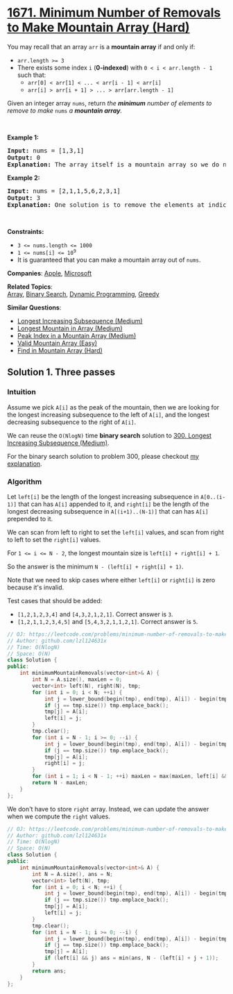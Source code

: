 # [1671. Minimum Number of Removals to Make Mountain Array (Hard)](https://leetcode.com/problems/minimum-number-of-removals-to-make-mountain-array)

<p>You may recall that an array <code>arr</code> is a <strong>mountain array</strong> if and only if:</p>
<ul>
	<li><code>arr.length &gt;= 3</code></li>
	<li>There exists some index <code>i</code> (<strong>0-indexed</strong>) with <code>0 &lt; i &lt; arr.length - 1</code> such that:
	<ul>
		<li><code>arr[0] &lt; arr[1] &lt; ... &lt; arr[i - 1] &lt; arr[i]</code></li>
		<li><code>arr[i] &gt; arr[i + 1] &gt; ... &gt; arr[arr.length - 1]</code></li>
	</ul>
	</li>
</ul>
<p>Given an integer array <code>nums</code>​​​, return <em>the <strong>minimum</strong> number of elements to remove to make </em><code>nums<em>​​​</em></code><em> </em><em>a <strong>mountain array</strong>.</em></p>
<p>&nbsp;</p>
<p><strong class="example">Example 1:</strong></p>
<pre><strong>Input:</strong> nums = [1,3,1]
<strong>Output:</strong> 0
<strong>Explanation:</strong> The array itself is a mountain array so we do not need to remove any elements.
</pre>
<p><strong class="example">Example 2:</strong></p>
<pre><strong>Input:</strong> nums = [2,1,1,5,6,2,3,1]
<strong>Output:</strong> 3
<strong>Explanation:</strong> One solution is to remove the elements at indices 0, 1, and 5, making the array nums = [1,5,6,3,1].
</pre>
<p>&nbsp;</p>
<p><strong>Constraints:</strong></p>
<ul>
	<li><code>3 &lt;= nums.length &lt;= 1000</code></li>
	<li><code>1 &lt;= nums[i] &lt;= 10<sup>9</sup></code></li>
	<li>It is guaranteed that you can make a mountain array out of <code>nums</code>.</li>
</ul>

**Companies**:
[Apple](https://leetcode.com/company/apple), [Microsoft](https://leetcode.com/company/microsoft)

**Related Topics**:  
[Array](https://leetcode.com/tag/array/), [Binary Search](https://leetcode.com/tag/binary-search/), [Dynamic Programming](https://leetcode.com/tag/dynamic-programming/), [Greedy](https://leetcode.com/tag/greedy/)

**Similar Questions**:
* [Longest Increasing Subsequence (Medium)](https://leetcode.com/problems/longest-increasing-subsequence/)
* [Longest Mountain in Array (Medium)](https://leetcode.com/problems/longest-mountain-in-array/)
* [Peak Index in a Mountain Array (Medium)](https://leetcode.com/problems/peak-index-in-a-mountain-array/)
* [Valid Mountain Array (Easy)](https://leetcode.com/problems/valid-mountain-array/)
* [Find in Mountain Array (Hard)](https://leetcode.com/problems/find-in-mountain-array/)

## Solution 1. Three passes

### Intuition

Assume we pick `A[i]` as the peak of the mountain, then we are looking for the longest increasing subsequence to the left of `A[i]`, and the longest decreasing subsequence to the right of `A[i]`.

We can reuse the `O(NlogN)` time **binary search** solution to [300. Longest Increasing Subsequence (Medium)](https://leetcode.com/problems/longest-increasing-subsequence/).

For the binary search solution to problem 300, please checkout [my explanation](../300.%20Longest%20Increasing%20Subsequence).

### Algorithm

Let `left[i]` be the length of the longest increasing subsequence in `A[0..(i-1)]` that can has `A[i]` appended to it, and `right[i]` be the length of the longest decreasing subsequence in `A[(i+1)..(N-1)]` that can has `A[i]` prepended to it.

We can scan from left to right to set the `left[i]` values, and scan from right to left to set the `right[i]` values.

For `1 <= i <= N - 2`, the longest mountain size is `left[i] + right[i] + 1`.

So the answer is the minimum `N - (left[i] + right[i] + 1)`.

Note that we need to skip cases where either `left[i]` or `right[i]` is zero because it's invalid.

Test cases that should be added:
* `[1,2,1,2,3,4]` and `[4,3,2,1,2,1]`. Correct answer is `3`.
* `[1,2,1,1,2,3,4,5]` and `[5,4,3,2,1,1,2,1]`. Correct answer is `5`.

```cpp
// OJ: https://leetcode.com/problems/minimum-number-of-removals-to-make-mountain-array/
// Author: github.com/lzl124631x
// Time: O(NlogN)
// Space: O(N)
class Solution {
public:
    int minimumMountainRemovals(vector<int>& A) {
        int N = A.size(), maxLen = 0;
        vector<int> left(N), right(N), tmp;
        for (int i = 0; i < N; ++i) {
            int j = lower_bound(begin(tmp), end(tmp), A[i]) - begin(tmp);
            if (j == tmp.size()) tmp.emplace_back();
            tmp[j] = A[i];
            left[i] = j;
        }
        tmp.clear();
        for (int i = N - 1; i >= 0; --i) {
            int j = lower_bound(begin(tmp), end(tmp), A[i]) - begin(tmp);
            if (j == tmp.size()) tmp.emplace_back();
            tmp[j] = A[i];
            right[i] = j;
        }
        for (int i = 1; i < N - 1; ++i) maxLen = max(maxLen, left[i] && right[i] ? left[i] + right[i] + 1 : 0);
        return N - maxLen;
    }
};
```

We don't have to store `right` array. Instead, we can update the answer when we compute the `right` values.

```cpp
// OJ: https://leetcode.com/problems/minimum-number-of-removals-to-make-mountain-array/
// Author: github.com/lzl124631x
// Time: O(NlogN)
// Space: O(N)
class Solution {
public:
    int minimumMountainRemovals(vector<int>& A) {
        int N = A.size(), ans = N;
        vector<int> left(N), tmp;
        for (int i = 0; i < N; ++i) {
            int j = lower_bound(begin(tmp), end(tmp), A[i]) - begin(tmp);
            if (j == tmp.size()) tmp.emplace_back();
            tmp[j] = A[i];
            left[i] = j;
        }
        tmp.clear();
        for (int i = N - 1; i >= 0; --i) {
            int j = lower_bound(begin(tmp), end(tmp), A[i]) - begin(tmp);
            if (j == tmp.size()) tmp.emplace_back();
            tmp[j] = A[i];
            if (left[i] && j) ans = min(ans, N - (left[i] + j + 1));
        }
        return ans;
    }
};
```